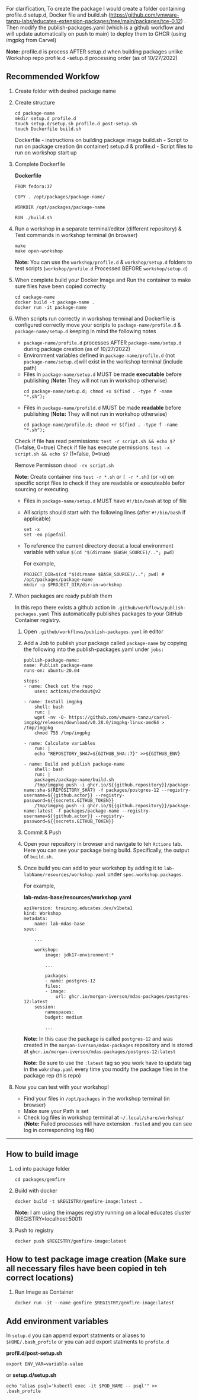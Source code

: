For clarification, To create the package I would create a folder containing profile.d setup.d, Docker file and build.sh (https://github.com/vmware-tanzu-labs/educates-extension-packages/tree/main/packages/tce-0.12) . Then modify the publish-packages.yaml (which is a github workflow and will update automatically on push to main) to deploy them to GHCR (using imgpkg from Carvel)

**Note:** profile.d is process AFTER setup.d when building packages unlike Workshop repo profile.d -setup.d processing order (as of 10/27/2022)

## Recommended Workfow
1. Create folder with desired package name
2. Create structure 
    ```
    cd package-name
    mkdir setup.d profile.d 
    touch setup.d/setup.sh profile.d post-setup.sh
    touch Dockerfile build.sh
    ```

    Dockerfile - instructions on building package image
    build.sh - Script to run on package creation (in container)
    setup.d & profile.d - Script files to run on workshop start up

3. Complete Dockerfile

    **Dockerfile**

    ```
    FROM fedora:37

    COPY . /opt/packages/package-name/

    WORKDIR /opt/packages/package-name

    RUN ./build.sh
    ```
4. Run a workshop in a separate terminal/editor (different repository) & Test commands in workshop terminal (in browser)

    ```
    make
    make open-workshop
    ```

    **Note:** You can use the `workshop/profile.d` & `workshop/setup.d` folders to test scripts (`workshop/profile.d` Processed BEFORE `workshop/setup.d`)

5. When complete build your Docker Image and Run the container to make sure files have been copied correctly

    ```
    cd oackage-name
    docker build -t package-name .
    docker run -it package-name
    ```
6. When scripts run correctly in workshop terminal and Dockerfile is configured correctly move your scripts to `package-name/profile.d` & `package-name/setup.d` keeping in mind the following notes

    * `package-name/profile.d` processes AFTER `package-name/setup.d` during package creation (as of 10/27/2022)
    * Environment variables defined in `package-name/profile.d` (not `package-name/setup.d`)will exist in the workshop terminal (include path)
    * Files in `package-name/setup.d` MUST be made **executable** before publishing (**Note:** They will not run in workshop otherwise)
        ```
        cd package-name/setup.d; chmod +x $(find . -type f -name "*.sh");
        ```
    * Files in `package-name/profild.d` MUST be made **readable** before publishing (**Note:** They will not run in workshop otherwise)
        ```
        cd package-name/profile.d; chmod +r $(find . -type f -name "*.sh");
        ```

    Check if file has read permissions: `test -r script.sh && echo $?` (1=false, 0=true)
    Check if file has execute permissions: `test -x script.sh && echo $?` (1=false, 0=true)

    Remove Permisson `chmod -rx script.sh`

    **Note:** Create container rins `test -r *.sh` or `[ -r *.sh]` (or -x) on specific script files to check if they are readable or executeable befor sourcing or executing.

    * Files in `package-name/setup.d` MUST have `#!/bin/bash` at top of file
    * All scripts should start with the following lines (after `#!/bin/bash` if applicable)
        ```
        set -x
        set -eo pipefail
        ```
    * To reference the current directory decrat a local environment variable with value `$(cd "$(dirname $BASH_SOURCE)/.."; pwd)`

        For example,
        ```
        PROJECT_DIR=$(cd "$(dirname $BASH_SOURCE)/.."; pwd) # /opt/packages/package-name
        mkdir -p $PROJECT_DIR/dir-in-workshop
        ```
7. When packages are ready publish them

    In this repo there exists a github action in `.github/workflows/publish-packages.yaml` This automatically publishes packages to your GitHub Container registry.

    1. Open `.github/workflows/publish-packages.yaml` in editor
    2. Add a Job to publish your package called `package-name` by copying the following into the publish-packages.yaml under `jobs:`

        ```
        publish-package-name:
        name: Publish package-name
        runs-on: ubuntu-20.04

        steps:
        - name: Check out the repo
            uses: actions/checkout@v2

        - name: Install imgpkg
            shell: bash
            run: |
            wget -nv -O- https://github.com/vmware-tanzu/carvel-imgpkg/releases/download/v0.28.0/imgpkg-linux-amd64 > /tmp/imgpkg
            chmod 755 /tmp/imgpkg

        - name: Calculate variables
            run: |
            echo "REPOSITORY_SHA7=${GITHUB_SHA::7}" >>${GITHUB_ENV}

        - name: Build and publish package-name
            shell: bash
            run: |
            packages/package-name/build.sh
            /tmp/imgpkg push -i ghcr.io/${{github.repository}}/package-name:sha-${REPOSITORY_SHA7} -f packages/postgres-12 --registry-username=${{github.actor}} --registry-password=${{secrets.GITHUB_TOKEN}}
            /tmp/imgpkg push -i ghcr.io/${{github.repository}}/package-name:latest -f packages/package-name --registry-username=${{github.actor}} --registry-password=${{secrets.GITHUB_TOKEN}}
        ```
    3. Commit & Push
    4. Open your repository in browser and navigate to teh `Actions` tab. Here you can see your package being build. Specifically, the output of `build.sh`.
    5. Once build you can add to your workshop by adding it to `lab-labName/resources/workshop.yaml` under  `spec.workshop.packages`. 
    
        For example,

        **lab-mdas-base/resources/workshop.yaml**
        ```
        apiVersion: training.educates.dev/v1beta1
        kind: Workshop
        metadata:
            name: lab-mdas-base
        spec:

            ...

            workshop:
                image: jdk17-environment:*
                
                ...

                packages:
                - name: postgres-12
                files:
                - image:
                    url: ghcr.io/morgan-iverson/mdas-packages/postgres-12:latest
            session:
                namespaces:
                budget: medium
                
                ...
        ```
        
        **Note:** In this case the package is called `postgres-12` and was created in the `morgan-iverson/mdas-packages` repository and is stored at `ghcr.io/morgan-iverson/mdas-packages/postgres-12:latest`

        **Note:** Be sure to use the `:latest` tag so you work have to update tag in the `wokrshop.yaml` every time you modify the package files in the package rep (this repo)

6. Now you can test with your workshop! 
    * Find your files in `/opt/packages` in the workshop terminal (in browser)
    * Make sure your Path is set
    * Check log files in workshop terminal at `~/.local/share/workshop/` (**Note:** Failed processes will have extension `.failed` and you can see log in corresponding log file)

<hr>

## How to build image
1. cd into package folder
    ```
    cd packages/gemfire
    ```
2. Build with docker
    ```
    docker build -t $REGISTRY/gemfire-image:latest .
    ```

    **Note:** I am using the images registry running on a local educates cluster (REGISTRY=localhost:5001)

3. Push to registry
    ```
    docker push $REGISTRY/gemfire-image:latest
    ```

## How to test package image creation (Make sure all necessary files have been copied in teh correct locations)
1. Run Image as Container 
    ```
    docker run -it --name gemfire $REGISTRY/gemfire-image:latest 
    ```

## Add environment variables
In `setup.d` you can append export statments or aliases to `$HOME/.bash_profile` or you can add export statments to `profile.d`

**profil.d/post-setup.sh**

```
export ENV_VAR=variable-value
```

or
**setup.d/setup.sh**

```
echo "alias psql='kubectl exec -it $POD_NAME -- psql'" >> .bash_profile
```